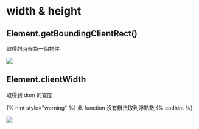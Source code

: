 # width & height

## Element.getBoundingClientRect()

取得的時候為一個物件

![](https://developer.mozilla.org/en-US/docs/Web/API/Element/getBoundingClientRect/element-box-diagram.png)

## Element.clientWidth

取得到 dom 的寬度

{% hint style="warning" %}
此 function 沒有辦法取到浮點數
{% endhint %}

![](https://developer.mozilla.org/@api/deki/files/185/=Dimensions-client.png)

